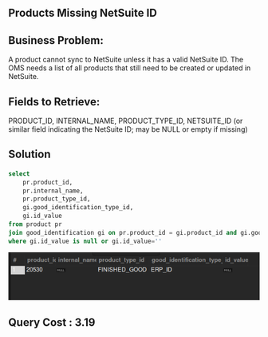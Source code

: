 ## Products Missing NetSuite ID

## Business Problem:
A product cannot sync to NetSuite unless it has a valid NetSuite ID. The OMS needs a list of all products that still need to be created or updated in NetSuite.

## Fields to Retrieve:

PRODUCT_ID, INTERNAL_NAME, PRODUCT_TYPE_ID, NETSUITE_ID (or similar field indicating the NetSuite ID; may be NULL or empty if missing)

## Solution

```sql
select
	pr.product_id,
	pr.internal_name,
	pr.product_type_id,
	gi.good_identification_type_id,
	gi.id_value
from product pr
join good_identification gi on pr.product_id = gi.product_id and gi.good_identification_type_id='ERP_ID'
where gi.id_value is null or gi.id_value=''
```

![alt text](image.png)

## Query Cost : 3.19


